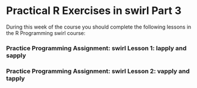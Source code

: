 # Practical R Exercises in swirl Part 3


During this week of the course you should complete the following lessons in the R Programming swirl course:

### Practice Programming Assignment: swirl Lesson 1: lapply and sapply
### Practice Programming Assignment: swirl Lesson 2: vapply and tapply
